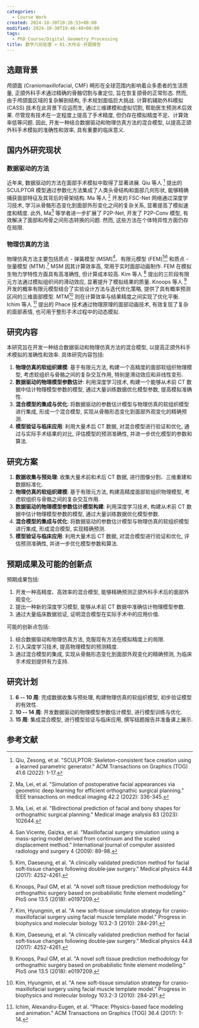 ```yaml
---
categories:
  - Course Work
created: 2024-10-30T10:26:53+08:00
modified: 2024-10-30T19:46:40+08:00
tags:
  - PhD_Course/Digital_Geometry_Processing
title: 数字几何处理 > 01-大作业-开题报告
---
```


## 选题背景

颅颌面 (Craniomaxillofacial, CMF) 畸形在全球范围内影响着众多患者的生活质量, 正颌外科手术通过精确的骨骼切割与重定位, 旨在恢复颌骨的正常形态. 然而, 由于颅颌面区域的复杂解剖结构, 手术规划面临巨大挑战. 计算机辅助外科模拟 (CASS) 技术在此背景下应运而生, 通过三维建模和虚拟切割, 帮助医生预测术后效果. 尽管现有技术在一定程度上提高了手术精度, 但仍存在模拟精度不足、计算效率低等问题. 因此, 开发一种结合数据驱动和物理仿真方法的混合模型, 以提高正颌外科手术模拟的准确性和效率, 具有重要的临床意义.

## 国内外研究现状

### 数据驱动的方法

近年来, 数据驱动的方法在面部手术模拟中取得了显著进展. Qiu 等人 [^1] 提出的 SCULPTOR 模型通过参数化方法集成了人类头骨结构和面部几何形状, 能够精确捕获面部特征及其背后的骨架结构. Ma 等人 [^2] 开发的 FSC-Net 网络通过深度学习技术, 学习从骨骼形态变化到面部外形变化之间的复杂关系, 显著提高了模拟速度和精度. 此外, Ma[^3] 等学者进一步扩展了 P2P-Net, 开发了 P2P-Conv 模型, 有效解决了面部和颅骨之间形态转换的问题. 然而, 这些方法在个体特异性方面仍存在局限.

[^1]: Qiu, Zesong, et al. "SCULPTOR: Skeleton-consistent face creation using a learned parametric generator." ACM Transactions on Graphics (TOG) 41.6 (2022): 1-17.
[^2]: Ma, Lei, et al. "Simulation of postoperative facial appearances via geometric deep learning for efficient orthognathic surgical planning." IEEE transactions on medical imaging 42.2 (2022): 336-345.
[^3]: Ma, Lei, et al. "Bidirectional prediction of facial and bony shapes for orthognathic surgical planning." Medical image analysis 83 (2023): 102644.

### 物理仿真的方法

物理仿真方法主要包括质点 - 弹簧模型 (MSM)[^4]、有限元模型 (FEM)[^5][^6] 和质点 - 张量模型 (MTM).[^7] MSM 因其计算效率高, 常用于实时面部动画制作. FEM 在模拟生物力学特性方面具有高准确性, 但计算成本较高. Kim 等人 [^5] 提出的三阶段有限元方法通过模拟组织间的滑动效应, 显著提升了模拟结果的质量. Knoops 等人 [^6] 开发的概率有限元模型结合了实验设计方法与迭代优化策略, 提供了具有概率预测区间的三维面部模型. MTM[^7] 则在计算效率与结果精度之间实现了优化平衡. Ichim 等人 [^8] 提出的 Phace 技术通过物理原理的面部动画技术, 有效复现了复杂的面部表情, 也可用于整形手术过程中的动态模拟.

[^4]: San Vicente, Gaizka, et al. "Maxillofacial surgery simulation using a mass-spring model derived from continuum and the scaled displacement method." International journal of computer assisted radiology and surgery 4 (2009): 89-98.
[^5]: Kim, Daeseung, et al. "A clinically validated prediction method for facial soft‐tissue changes following double‐jaw surgery." Medical physics 44.8 (2017): 4252-4261.
[^6]: Knoops, Paul GM, et al. "A novel soft tissue prediction methodology for orthognathic surgery based on probabilistic finite element modelling." PloS one 13.5 (2018): e0197209.
[^7]: Kim, Hyungmin, et al. "A new soft-tissue simulation strategy for cranio-maxillofacial surgery using facial muscle template model." Progress in biophysics and molecular biology 103.2-3 (2010): 284-291.
[^8]: Ichim, Alexandru-Eugen, et al. "Phace: Physics-based face modeling and animation." ACM Transactions on Graphics (TOG) 36.4 (2017): 1-14.

## 研究内容

本研究旨在开发一种结合数据驱动和物理仿真方法的混合模型, 以提高正颌外科手术模拟的准确性和效率. 具体研究内容包括:

1. **物理仿真的软组织建模**: 基于有限元方法, 构建一个高精度的面部软组织物理模型, 考虑软组织与骨骼之间的复杂交互作用, 特别是滑动效应和非线性变形.
2. **数据驱动的物理模型参数估计**: 利用深度学习技术, 构建一个能够从术前 CT 数据中估计物理模型参数的模型, 通过大量训练数据优化模型参数, 提高模拟准确性.
3. **混合模型的集成与优化**: 将数据驱动的参数估计模型与物理仿真的软组织模型进行集成, 形成一个混合模型, 实现从骨骼形态变化到面部外观变化的精确预测.
4. **模型验证与临床应用**: 利用大量术后 CT 数据, 对混合模型进行验证和优化, 通过与实际手术结果的对比, 评估模型的预测准确性, 并进一步优化模型的参数和算法.

## 研究方案

1. **数据收集与预处理**: 收集大量术前和术后 CT 数据, 进行图像分割、三维重建和数据标准化.
2. **物理仿真的软组织建模**: 基于有限元方法, 构建高精度面部软组织物理模型, 考虑软组织与骨骼之间的复杂交互作用.
3. **数据驱动的物理模型参数估计模型构建**: 利用深度学习技术, 构建从术前 CT 数据中估计物理模型参数的模型, 通过大量训练数据优化模型参数.
4. **混合模型的集成与优化**: 将数据驱动的参数估计模型与物理仿真的软组织模型进行集成, 形成混合模型, 实现精确预测.
5. **模型验证与临床应用**: 利用大量术后 CT 数据, 对混合模型进行验证和优化, 评估预测准确性, 并进一步优化模型参数和算法.

## 预期成果及可能的创新点

预期成果包括:

1. 开发一种高精度、高效率的混合模型, 能够精确预测正颌外科手术后的面部外观变化.
2. 提出一种新的深度学习模型, 能够从术前 CT 数据中准确估计物理模型参数.
3. 通过大量临床数据验证, 证明混合模型在实际手术中的应用价值.

可能的创新点包括:

1. 结合数据驱动和物理仿真方法, 克服现有方法在模拟精度上的局限.
2. 引入深度学习技术, 提高物理模型的预测精度.
3. 通过混合模型的集成, 实现从骨骼形态变化到面部外观变化的精确预测, 为临床手术规划提供有力支持.

## 研究计划

1. **6 -- 10 周**: 完成数据收集与预处理, 构建物理仿真的软组织模型, 初步验证模型的有效性.
2. **10 -- 14 周**: 开发数据驱动的物理模型参数估计模型, 进行模型训练与优化.
3. **15 周**: 集成混合模型, 进行模型验证与临床应用, 撰写结题报告并准备课上展示.

## 参考文献
